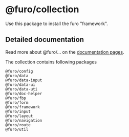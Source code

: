 # @furo/collection

Use this package to install the furo "framework".



## Detailed documentation
Read more about @furo/... on the  [documentation pages](https://furo.pro).


The collection contains following packages 

```
@furo/config
@furo/data
@furo/data-input
@furo/data-ui
@furo/data-uti
@furo/doc-helper
@furo/fbp
@furo/form
@furo/framework
@furo/input
@furo/layout
@furo/navigation
@furo/route
@furo/util
```
